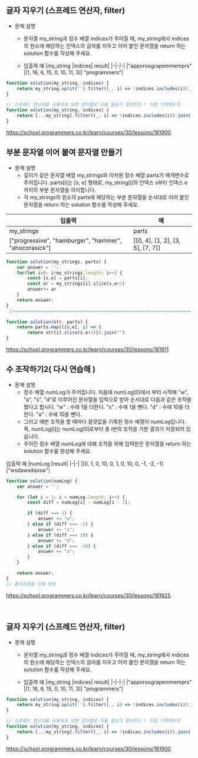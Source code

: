 

## 글자 지우기 (스프레드 연산자, filter)
- 문제 설명
  - 문자열 my_string과 정수 배열 indices가 주어질 때, my_string에서 indices의 원소에 해당하는 인덱스의 글자를 지우고 이어 붙인 문자열을 return 하는 solution 함수를 작성해 주세요.
 
  - 입출력 예
|my_string	|indices|	result|
|-|-|-|
|"apporoograpemmemprs"	|[1, 16, 6, 15, 0, 10, 11, 3]|	"programmers"|

```jsx
function solution(my_string, indices) {
    return my_string.split('').filter((_, i) => !indices.includes(i)).join('')
}

// 스프레드 연산자를 사용하게 되면 문자열로 자를 필요가 없어진다 ! 이점 기억해두자 
function solution(my_string, indices) {
    return [...my_string].filter((_, i) => !indices.includes(i)).join('');
}

```

https://school.programmers.co.kr/learn/courses/30/lessons/181900



## 부분 문자열 이어 붙여 문자열 만들기

- 문제 설명
  - 길이가 같은 문자열 배열 my_strings와 이차원 정수 배열 parts가 매개변수로 주어집니다. parts[i]는 [s, e] 형태로, my_string[i]의 인덱스 s부터 인덱스 e까지의 부분 문자열을 의미합니다.
  - 각 my_strings의 원소의 parts에 해당하는 부분 문자열을 순서대로 이어 붙인 문자열을 return 하는 solution 함수를 작성해 주세요.

|입출력 |예|
|-|-|
|my_strings	|parts|	result|
|["progressive", "hamburger", "hammer", "ahocorasick"]|	[[0, 4], [1, 2], [3, 5], [7, 7]]|	"programmers"|

```jsx
function solution(my_strings, parts) {
    var answer = '';
    for(let i=0; i<my_strings.length; i++) {
        const [s,e] = parts[i];
        const ar = my_strings[i].slice(s,e+1)
        answer+= ar
    }
    return answer;
}
 //===================================================================

function solution(str, parts) {
    return parts.map(([s,e], i) => {
        return str[i].slice(s,e+1)}).join("")
}
```

https://school.programmers.co.kr/learn/courses/30/lessons/181911





## 수 조작하기2( 다시 연습해 )

- 문제 설명
  - 정수 배열 numLog가 주어집니다. 처음에 numLog[0]에서 부터 시작해 "w", "a", "s", "d"로 이루어진 문자열을 입력으로 받아 순서대로 다음과 같은 조작을 했다고 합시다.
"w" : 수에 1을 더한다.
"s" : 수에 1을 뺀다.
"d" : 수에 10을 더한다.
"a" : 수에 10을 뺀다.
  - 그리고 매번 조작을 할 때마다 결괏값을 기록한 정수 배열이 numLog입니다. 즉, numLog[i]는 numLog[0]로부터 총 i번의 조작을 가한 결과가 저장되어 있습니다.
  - 주어진 정수 배열 numLog에 대해 조작을 위해 입력받은 문자열을 return 하는 solution 함수를 완성해 주세요.

입출력 예
|numLog	|result|
|-|-|
|[0, 1, 0, 10, 0, 1, 0, 10, 0, -1, -2, -1]	|"wsdawsdassw"|

```jsx
function solution(numLog) {
    var answer = '';

    for (let i = 1; i < numLog.length; i++) {
        const diff = numLog[i] - numLog[i - 1];

        if (diff === 1) {
            answer += "w";
        } else if (diff === -1) {
            answer += "s";
        } else if (diff === 10) {
            answer += "d";
        } else if (diff === -10) {
            answer += "a";
        }
    }

    return answer;
}
// 풀이과정을 이해 못함
```
https://school.programmers.co.kr/learn/courses/30/lessons/181925




<br />

## 글자 지우기 (스프레드 연산자, filter)
- 문제 설명
  - 문자열 my_string과 정수 배열 indices가 주어질 때, my_string에서 indices의 원소에 해당하는 인덱스의 글자를 지우고 이어 붙인 문자열을 return 하는 solution 함수를 작성해 주세요.
 
  - 입출력 예
|my_string	|indices|	result|
|-|-|-|
|"apporoograpemmemprs"	|[1, 16, 6, 15, 0, 10, 11, 3]|	"programmers"|

```jsx
function solution(my_string, indices) {
    return my_string.split('').filter((_, i) => !indices.includes(i)).join('')
}

// 스프레드 연산자를 사용하게 되면 문자열로 자를 필요가 없어진다 ! 이점 기억해두자 
function solution(my_string, indices) {
    return [...my_string].filter((_, i) => !indices.includes(i)).join('');
}

```

https://school.programmers.co.kr/learn/courses/30/lessons/181900




